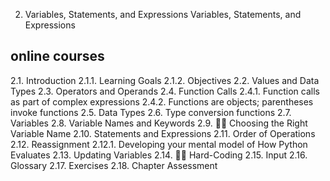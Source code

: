 

2. Variables, Statements, and Expressions
Variables, Statements, and Expressions






## online courses
2.1. Introduction
2.1.1. Learning Goals
2.1.2. Objectives
2.2. Values and Data Types
2.3. Operators and Operands
2.4. Function Calls
2.4.1. Function calls as part of complex expressions
2.4.2. Functions are objects; parentheses invoke functions
2.5. Data Types
2.6. Type conversion functions
2.7. Variables
2.8. Variable Names and Keywords
2.9. 👩‍💻 Choosing the Right Variable Name
2.10. Statements and Expressions
2.11. Order of Operations
2.12. Reassignment
2.12.1. Developing your mental model of How Python Evaluates
2.13. Updating Variables
2.14. 👩‍💻 Hard-Coding
2.15. Input
2.16. Glossary
2.17. Exercises
2.18. Chapter Assessment
